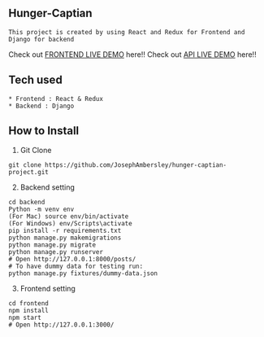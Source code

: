 ## Hunger-Captian
```
This project is created by using React and Redux for Frontend and Django for backend
```
Check out [FRONTEND LIVE DEMO](https://frontend-hungercaptain.herokuapp.com/) here!!
Check out [API LIVE DEMO](https://backend-hungercaptain.herokuapp.com/) here!!
## Tech used
```
* Frontend : React & Redux
* Backend : Django
```
## How to Install
1. Git Clone
```
git clone https://github.com/JosephAmbersley/hunger-captian-project.git
```
2. Backend setting
```
cd backend
Python -m venv env
(For Mac) source env/bin/activate
(For Windows) env/Scripts\activate
pip install -r requirements.txt
python manage.py makemigrations
python manage.py migrate
python manage.py runserver
# Open http://127.0.0.1:8000/posts/
# To have dummy data for testing run:
python manage.py fixtures/dummy-data.json
```
3. Frontend setting
```
cd frontend
npm install
npm start
# Open http://127.0.0.1:3000/
```






